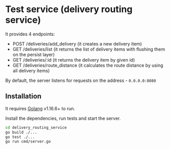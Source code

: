 # Test service (delivery routing service)

It provides 4 endpoints:
- POST     /deliveries/add_delivery     (it creates a new delivery item)
- GET      /deliveries/list             (it returns the list of delivery items with flushing them on the persist layer)
- GET      /deliveries/:id              (it returns the delivery item by given id)
- GET      /deliveries/route_distance   (it calculates the route distance by using all delivery items)

By default, the server listens for requests on the address - `0.0.0.0:8080`

## Installation

It requires [Golang](https://golang.org/) v1.16.6+ to run.

Install the dependencies, run tests and start the server.

```sh
cd delivery_routing_service
go build ./...
go test ./...
go run cmd/server.go
```
